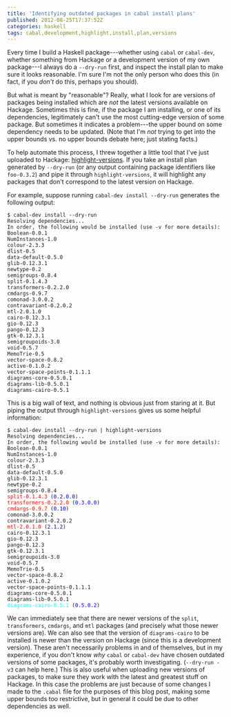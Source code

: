 ```yaml
---
title: 'Identifying outdated packages in cabal install plans'
published: 2012-08-25T17:37:52Z
categories: haskell
tags: cabal,development,highlight,install,plan,versions
---
```


<p>Every time I build a Haskell package---whether using <code>cabal</code> or <code>cabal-dev</code>, whether something from Hackage or a development version of my own package---I always do a <code>--dry-run</code> first, and inspect the install plan to make sure it looks reasonable. I'm sure I'm not the only person who does this (in fact, if you <em>don't</em> do this, perhaps you should).</p>
<p>But what is meant by &quot;reasonable&quot;? Really, what I look for are versions of packages being installed which are <em>not</em> the latest versions available on Hackage. Sometimes this is fine, if the package I am installing, or one of its dependencies, legitimately can't use the most cutting-edge version of some package. But sometimes it indicates a problem---the upper bound on some dependency needs to be updated. (Note that I'm <em>not</em> trying to get into the upper bounds vs. no upper bounds debate here; just stating facts.)</p>
<p>To help automate this process, I threw together a little tool that I've just uploaded to Hackage: <a href="http://hackage.haskell.org/package/highlight%2Dversions">highlight-versions</a>. If you take an install plan generated by <code>--dry-run</code> (or any output containing package identifiers like <code>foo-0.3.2</code>) and pipe it through <code>highlight-versions</code>, it will highlight any packages that don't correspond to the latest version on Hackage.</p>
<p>For example, suppose running <code>cabal-dev install --dry-run</code> generates the following output:</p>
<pre><code>$ cabal-dev install --dry-run
Resolving dependencies...
In order, the following would be installed (use -v for more details):
Boolean-0.0.1
NumInstances-1.0
colour-2.3.3
dlist-0.5
data-default-0.5.0
glib-0.12.3.1
newtype-0.2
semigroups-0.8.4
split-0.1.4.3
transformers-0.2.2.0
cmdargs-0.9.7
comonad-3.0.0.2
contravariant-0.2.0.2
mtl-2.0.1.0
cairo-0.12.3.1
gio-0.12.3
pango-0.12.3
gtk-0.12.3.1
semigroupoids-3.0
void-0.5.7
MemoTrie-0.5
vector-space-0.8.2
active-0.1.0.2
vector-space-points-0.1.1.1
diagrams-core-0.5.0.1
diagrams-lib-0.5.0.1
diagrams-cairo-0.5.1</code></pre>
<p>This is a big wall of text, and nothing is obvious just from staring at it. But piping the output through <code>highlight-versions</code> gives us some helpful information:</p>
<pre><code>$ cabal-dev install --dry-run | highlight-versions
Resolving dependencies...
In order, the following would be installed (use -v for more details):
Boolean-0.0.1
NumInstances-1.0
colour-2.3.3
dlist-0.5
data-default-0.5.0
glib-0.12.3.1
newtype-0.2
semigroups-0.8.4
<span style="color:red;">split-0.1.4.3</span> (<span style="color:blue;">0.2.0.0</span>)
<span style="color:red;">transformers-0.2.2.0</span> (<span style="color:blue;">0.3.0.0</span>)
<span style="color:red;">cmdargs-0.9.7</span> (<span style="color:blue;">0.10</span>)
comonad-3.0.0.2
contravariant-0.2.0.2
<span style="color:red;">mtl-2.0.1.0</span> (<span style="color:blue;">2.1.2</span>)
cairo-0.12.3.1
gio-0.12.3
pango-0.12.3
gtk-0.12.3.1
semigroupoids-3.0
void-0.5.7
MemoTrie-0.5
vector-space-0.8.2
active-0.1.0.2
vector-space-points-0.1.1.1
diagrams-core-0.5.0.1
diagrams-lib-0.5.0.1
<span style="color:cyan;">diagrams-cairo-0.5.1</span> (<span style="color:blue;">0.5.0.2</span>)</code></pre>
<p>We can immediately see that there are newer versions of the <code>split</code>, <code>transformers</code>, <code>cmdargs</code>, and <code>mtl</code> packages (and precisely what those newer versions are). We can also see that the version of <code>diagrams-cairo</code> to be installed is newer than the version on Hackage (since this is a development version). These aren't necessarily problems in and of themselves, but in my experience, if you don't know <em>why</em> <code>cabal</code> or <code>cabal-dev</code> have chosen outdated versions of some packages, it's probably worth investigating. (<code>--dry-run -v3</code> can help here.) This is also useful when uploading new versions of packages, to make sure they work with the latest and greatest stuff on Hackage. In this case the problems are just because of some changes I made to the <code>.cabal</code> file for the purposes of this blog post, making some upper bounds too restrictive, but in general it could be due to other dependencies as well.</p>

